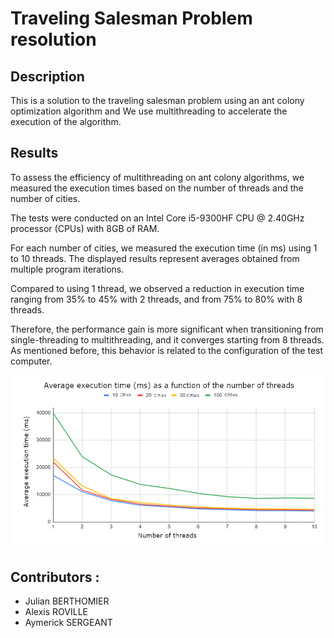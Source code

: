 # Traveling Salesman Problem resolution

## Description

This is a solution to the traveling salesman problem using an ant colony optimization algorithm and We use multithreading to accelerate the execution of the algorithm.


## Results

To assess the efficiency of multithreading on ant colony algorithms, we measured the execution times based on the number of threads and the number of cities.

The tests were conducted on an Intel Core i5-9300HF CPU @ 2.40GHz processor (CPUs) with 8GB of RAM.

For each number of cities, we measured the execution time (in ms) using 1 to 10 threads. The displayed results represent averages obtained from multiple program iterations.

Compared to using 1 thread, we observed a reduction in execution time ranging from 35% to 45% with 2 threads, and from 75% to 80% with 8 threads.

Therefore, the performance gain is more significant when transitioning from single-threading to multithreading, and it converges starting from 8 threads. As mentioned before, this behavior is related to the configuration of the test computer.

![](img/graphic.png)


## Contributors :

- Julian BERTHOMIER
- Alexis ROVILLE
- Aymerick SERGEANT
